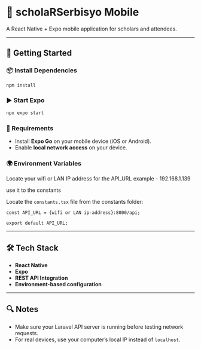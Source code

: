 # 📱 scholaRSerbisyo Mobile

A React Native + Expo mobile application for scholars and attendees.

---

## 🚀 Getting Started

### 📦 Install Dependencies

```bash
npm install
```

### ▶️ Start Expo

```bash
npx expo start
```

### 📱 Requirements

- Install **Expo Go** on your mobile device (iOS or Android).
- Enable **local network access** on your device.

### 🌍 Environment Variables

Locate your wifi or LAN IP address for the API_URL
example - 192.168.1.139

use it to the constants

Locate the `constants.tsx` file from the constants folder:

```constants.tsx
const API_URL = {wifi or LAN ip-address}:8000/api;

export default API_URL;
```

---

## 🛠️ Tech Stack

- **React Native**
- **Expo**
- **REST API Integration**
- **Environment-based configuration**

---

## 🔍 Notes

- Make sure your Laravel API server is running before testing network requests.
- For real devices, use your computer’s local IP instead of `localhost`.
